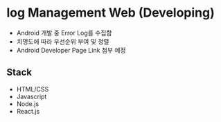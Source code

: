 # log Management Web (Developing)
- Android 개발 중 Error Log를 수집함
- 치명도에 따라 우선순위 부여 및 정렬
- Android Developer Page Link 첨부 예정
## Stack
- HTML/CSS
- Javascript
- Node.js
- React.js
